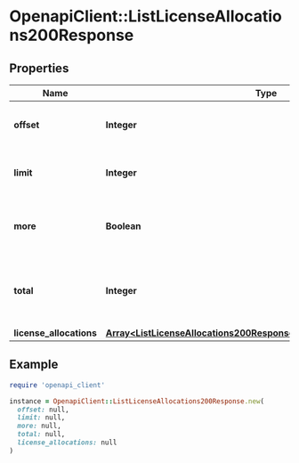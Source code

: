 # OpenapiClient::ListLicenseAllocations200Response

## Properties

| Name | Type | Description | Notes |
| ---- | ---- | ----------- | ----- |
| **offset** | **Integer** | Echoes offset pagination property. | [optional][readonly] |
| **limit** | **Integer** | Echoes limit pagination property. | [optional][readonly] |
| **more** | **Boolean** | Indicates if there are additional records to return | [optional][readonly] |
| **total** | **Integer** | The total number of records matching the given query. | [optional][readonly] |
| **license_allocations** | [**Array&lt;ListLicenseAllocations200ResponseAllOfLicenseAllocationsInner&gt;**](ListLicenseAllocations200ResponseAllOfLicenseAllocationsInner.md) |  | [optional] |

## Example

```ruby
require 'openapi_client'

instance = OpenapiClient::ListLicenseAllocations200Response.new(
  offset: null,
  limit: null,
  more: null,
  total: null,
  license_allocations: null
)
```

